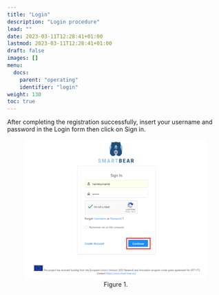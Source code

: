 ```yaml
---
title: "Login"
description: "Login procedure"
lead: ""
date: 2023-03-11T12:28:41+01:00
lastmod: 2023-03-11T12:28:41+01:00
draft: false
images: []
menu:
  docs:
    parent: "operating"
    identifier: "login"
weight: 130
toc: true
---
```


After completing the registration successfully, insert your username and password in the Login form then click on Sign in.


<figure id="Pic_31" class="centered-figure">
<img src="images/Pic_31.png" alt="login">
<figcaption style="text-align:center">Figure 1. </figcaption>
</figure>

